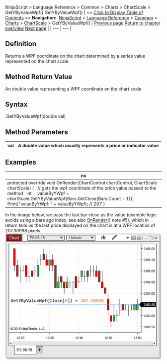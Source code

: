 ﻿
NinjaScript > Language Reference > Common > Charts > ChartScale > GetYByValueWpf()
GetYByValueWpf()
| << [Click to Display Table of Contents](getybyvaluewpf.md) >> **Navigation:**     [NinjaScript](ninjascript.md) > [Language Reference](language_reference_wip.md) > [Common](common.md) > [Charts](chart.md) > [ChartScale](chartscale.md) > GetYByValueWpf() | [Previous page](getybyvalue.md) [Return to chapter overview](chartscale.md) [Next page](height.md) |
| --- | --- |
## Definition
Returns a WPF coordinate on the chart determined by a series value represented on the chart scale.
 
## Method Return Value
An double value representing a WPF coordinate on the chart scale
## 
## Syntax
<chartScale>.GetYByValueWpf(double val)
## 
## Method Parameters
| val | A double value which usually represents a price or indicator value |
| --- | --- |

## 
## 
## Examples
| ns |
| --- |
| protected override void OnRender(ChartControl chartControl, ChartScale chartScale) {    // gets the wpf coordinate of the price value passed to the method    int     valueByYWpf = chartScale.GetYByValueWpf(Bars.GetClose(Bars.Count - 1));      Print("valueByYWpf: " + valueByYWpf); // 207 } |

 In the image below, we pass the last bar close as the value (example logic avoids using a bars ago index, see also [OnRender()](onrender.md) note #5), which in return tells us the last price displayed on the chart is at a WPF location of 207.30998 pixels.
 
![GetYByValueWpf](getybyvaluewpf.png)
